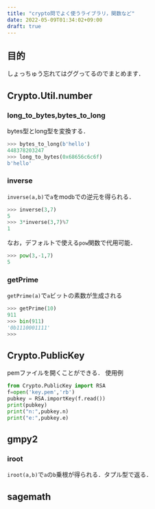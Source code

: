 ```yaml
---
title: "crypto問でよく使うライブラリ，関数など"
date: 2022-05-09T01:34:02+09:00
draft: true
---
```



## 目的
しょっちゅう忘れてはググってるのでまとめます．

## Crypto.Util.number

### long_to_bytes,bytes_to_long
bytes型とlong型を変換する．
```python
>>> bytes_to_long(b'hello')
448378203247
>>> long_to_bytes(0x68656c6c6f)
b'hello'
```

### inverse
`inverse(a,b)`で`a`をmod`b`での逆元を得られる．
```python
>>> inverse(3,7)
5
>>> 3*inverse(3,7)%7
1
```
なお，デフォルトで使える`pow`関数で代用可能．
```python
>>> pow(3,-1,7)
5
```

### getPrime
`getPrime(a)`で`a`ビットの素数が生成される
```python
>>> getPrime(10)
911
>>> bin(911)
'0b1110001111'
>>>
```


## Crypto.PublicKey
pemファイルを開くことができる．
使用例
```python
from Crypto.PublicKey import RSA
f=open('key.pem','rb')
pubkey = RSA.importKey(f.read())
print(pubkey)
print("n:",pubkey.n)
print("e:",pubkey.e)
```

## gmpy2

### iroot
`iroot(a,b)`で`a`の`b`乗根が得られる．タプル型で返る．

## sagemath

### 

